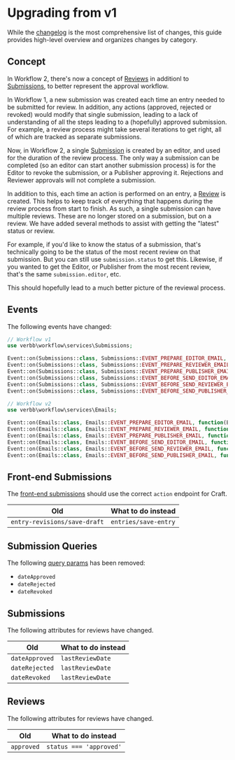 # Upgrading from v1
While the [changelog](https://github.com/verbb/workflow/blob/craft-4/CHANGELOG.md) is the most comprehensive list of changes, this guide provides high-level overview and organizes changes by category.

## Concept
In Workflow 2, there's now a concept of [Reviews](docs:developers/review) in additionl to [Submissions](docs:developers/submission), to better represent the approval workflow.

In Workflow 1, a new submission was created each time an entry needed to be submitted for review. In addition, any actions (approved, rejected or revoked) would modify that single submission, leading to a lack of understanding of all the steps leading to a (hopefully) approved submission. For example, a review process might take several iterations to get right, all of which are tracked as separate submissions.

Now, in Workflow 2, a single [Submission](docs:developers/submission) is created by an editor, and used for the duration of the review process. The only way a submission can be completed (so an editor can start another submission process) is for the Editor to revoke the submission, or a Publisher approving it. Rejections and Reviewer approvals will not complete a submission.

In addition to this, each time an action is performed on an entry, a [Review](docs:developers/review) is created. This helps to keep track of everything that happens during the review process from start to finish. As such, a single submission can have multiple reviews. These are no longer stored on a submission, but on a review. We have added several methods to assist with getting the "latest" status or review.

For example, if you'd like to know the status of a submission, that's technically going to be the status of the most recent review on that submission. But you can still use `submission.status` to get this. Likewise, if you wanted to get the Editor, or Publisher from the most recent review, that's the same `submission.editor`, etc.

This should hopefully lead to a much better picture of the reviewal process.

## Events
The following events have changed:

```php
// Workflow v1
use verbb\workflow\services\Submissions;

Event::on(Submissions::class, Submissions::EVENT_PREPARE_EDITOR_EMAIL, function(EmailEvent $event)
Event::on(Submissions::class, Submissions::EVENT_PREPARE_REVIEWER_EMAIL, function(EmailEvent $event)
Event::on(Submissions::class, Submissions::EVENT_PREPARE_PUBLISHER_EMAIL, function(EmailEvent $event)
Event::on(Submissions::class, Submissions::EVENT_BEFORE_SEND_EDITOR_EMAIL, function(EmailEvent $event)
Event::on(Submissions::class, Submissions::EVENT_BEFORE_SEND_REVIEWER_EMAIL, function(EmailEvent $event)
Event::on(Submissions::class, Submissions::EVENT_BEFORE_SEND_PUBLISHER_EMAIL, function(EmailEvent $event)

// Workflow v2
use verbb\workflow\services\Emails;

Event::on(Emails::class, Emails::EVENT_PREPARE_EDITOR_EMAIL, function(EmailEvent $event)
Event::on(Emails::class, Emails::EVENT_PREPARE_REVIEWER_EMAIL, function(EmailEvent $event)
Event::on(Emails::class, Emails::EVENT_PREPARE_PUBLISHER_EMAIL, function(EmailEvent $event)
Event::on(Emails::class, Emails::EVENT_BEFORE_SEND_EDITOR_EMAIL, function(EmailEvent $event)
Event::on(Emails::class, Emails::EVENT_BEFORE_SEND_REVIEWER_EMAIL, function(EmailEvent $event)
Event::on(Emails::class, Emails::EVENT_BEFORE_SEND_PUBLISHER_EMAIL, function(EmailEvent $event)
```

## Front-end Submissions
The [front-end submissions](docs:template-guides/front-end-submission) should use the correct `action` endpoint for Craft.

Old | What to do instead
--- | ---
| `entry-revisions/save-draft` | `entries/save-entry`


## Submission Queries
The following [query params](docs:getting-elements/submission-queries) has been removed:

- `dateApproved`
- `dateRejected`
- `dateRevoked`


## Submissions
The following attributes for reviews have changed.

Old | What to do instead
--- | ---
| `dateApproved` | `lastReviewDate`
| `dateRejected` | `lastReviewDate`
| `dateRevoked` | `lastReviewDate`


## Reviews
The following attributes for reviews have changed.

Old | What to do instead
--- | ---
| `approved` | `status === 'approved'`

